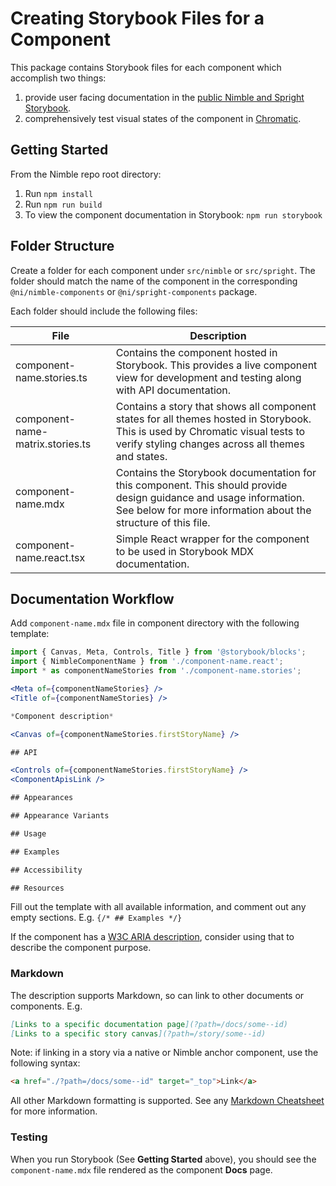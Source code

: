 # Creating Storybook Files for a Component

This package contains Storybook files for each component which accomplish two things:
1. provide user facing documentation in the [public Nimble and Spright Storybook](https://nimble.ni.dev/storybook).
2. comprehensively test visual states of the component in [Chromatic](https://www.chromatic.com/builds?appId=60e89457a987cf003efc0a5b).

## Getting Started

From the Nimble repo root directory:

1. Run `npm install`
2. Run `npm run build`
3. To view the component documentation in Storybook: `npm run storybook`

## Folder Structure

Create a folder for each component under `src/nimble` or `src/spright`. The folder should match the name of the component in the corresponding `@ni/nimble-components` or `@ni/spright-components` package.

Each folder should include the following files:

| File                             | Description                          |
| -------------------------------- | ------------------------------------ |
| component-name.stories.ts        | Contains the component hosted in Storybook. This provides a live component view for development and testing along with API documentation.  |
| component-name-matrix.stories.ts | Contains a story that shows all component states for all themes hosted in Storybook. This is used by Chromatic visual tests to verify styling changes across all themes and states.   |
| component-name.mdx               | Contains the Storybook documentation for this component. This should provide design guidance and usage information. See below for more information about the structure of this file. |
| component-name.react.tsx         | Simple React wrapper for the component to be used in Storybook MDX documentation.   |

## Documentation Workflow

Add `component-name.mdx` file in component directory with the following template:

```jsx
import { Canvas, Meta, Controls, Title } from '@storybook/blocks';
import { NimbleComponentName } from './component-name.react';
import * as componentNameStories from './component-name.stories';

<Meta of={componentNameStories} />
<Title of={componentNameStories} />

*Component description*

<Canvas of={componentNameStories.firstStoryName} />

## API

<Controls of={componentNameStories.firstStoryName} />
<ComponentApisLink />

## Appearances

## Appearance Variants

## Usage 

## Examples

## Accessibility

## Resources

```

Fill out the template with all available information, and comment out any empty sections. E.g. `{/* ## Examples */}`

If the component has a [W3C ARIA description](https://www.w3.org/WAI/ARIA/apg/patterns/), consider using that to describe the component purpose.

### Markdown

The description supports Markdown, so can link to other documents or components. E.g.

```md
[Links to a specific documentation page](?path=/docs/some--id)
[Links to a specific story canvas](?path=/story/some--id)
```

Note: if linking in a story via a native or Nimble anchor component, use the following syntax:

```html
<a href="./?path=/docs/some--id" target="_top">Link</a>
```

All other Markdown formatting is supported. See any [Markdown Cheatsheet](https://www.markdownguide.org/cheat-sheet/) for more information.

### Testing 

When you run Storybook (See **Getting Started** above), you should see the `component-name.mdx` file rendered as the component **Docs** page.